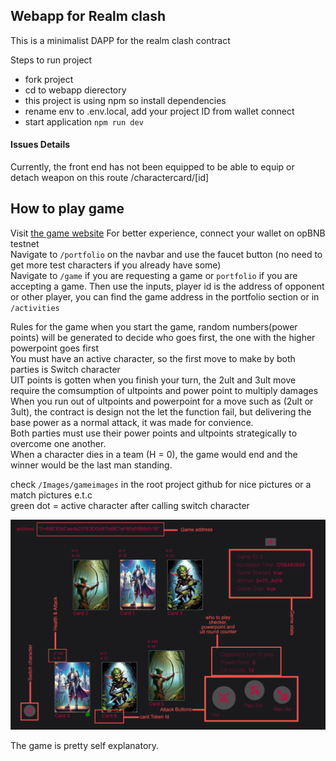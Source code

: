 ## Webapp for Realm clash

This is a minimalist DAPP for the realm clash contract

Steps to run project

- fork project
- cd to webapp dierectory
- this project is using npm so install dependencies
- rename env to .env.local, add your project ID from wallet connect
- start application `npm run dev`

#### Issues Details

Currently, the front end has not been equipped to be able to equip or detach weapon on this route /charactercard/[id]

## How to play game
Visit [the game website](https://realmclash.vercel.app/)
For better experience, connect your wallet on opBNB testnet        
Navigate to `/portfolio` on the navbar and use the faucet button (no need to get more test characters if you already have some)    
Navigate to `/game` if you are requesting a game or `portfolio` if you are accepting a game. 
Then use the inputs, player id is the address of opponent or other player, you can find the game address in the portfolio section or in `/activities`    

Rules for the game
when you start the game, random numbers(power points) will be generated to decide who goes first, the one with the higher powerpoint goes first       
You must have an active character, so the first move to make by both parties is Switch character   
UlT points is gotten when you finish your turn, the 2ult and 3ult move require the comsumption of ultpoints and power point to multiply damages    
When you run out of ultpoints and powerpoint for a move such as (2ult or 3ult), the contract is design not the let the function fail, but delivering the base power as a normal attack, it was made for convience.   
Both parties must use their power points and ultpoints strategically to overcome one another.    
When a character dies in a team (H = 0), the game would end and the winner would be the last man standing.

check `/Images/gameimages` in the root project github for nice pictures or a match pictures e.t.c    
green dot = active character after calling switch character      

![Game Room Details](../Images/gameimages/gamedetails.png)

The game is pretty self explanatory.  

